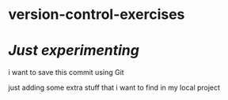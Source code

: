 # version-control-exercises

# _Just experimenting_

i want to save this commit using Git

just adding some extra stuff that i want to find in my local project
